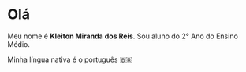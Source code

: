 # Olá

Meu nome é **Kleiton Miranda dos Reis**. Sou aluno do 2° Ano do Ensino Médio.

Minha língua nativa é o português 🇧🇷
